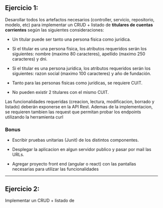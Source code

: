 ## Ejercicio 1:

Desarollar todos los artefactos necesarios (controller, servicio, repositorio, modelo, etc) para implementar un CRUD + listado de **titulares de cuentas corrientes** según las siguientes consideraciones:


- Un titular puede ser tanto una persona física como jurídica.

	
- Si el titular es una persona física, los atributos requeridos
	serán los siguientes: nombre (maximo 80 caracteres), apellido (maximo 250 caracteres)
	y dni.
	
	
- Si el titular es una persona jurídica, los atributos requeridos
	serán los siguientes: razon social (maximo 100 caracteres) y año de fundación.
	
	
- Tanto para las personas fisicas como jurídicas, se requiere CUIT.

	
- No pueden existir 2 titulares con el mismo CUIT. 



Las funcionalidades requeridas (creacion, lectura, modificacion, borrado y listado) deberán exponerse en la API Rest.  Ademas de la implementacion, se requieren tambien las request que permitan probar los endpoints utilizando la herramienta curl

### Bonus

- Escribir pruebas unitarias (Junit) de los distintos componentes.


- Desplegar la aplicacion en algun servidor publico y pasar por mail las URLs.


- Agregar proyecto front end (angular o react) con las pantallas necesarias para utilizar las funcionalidades



---


## Ejercicio 2:
Implementar un CRUD + listado de

